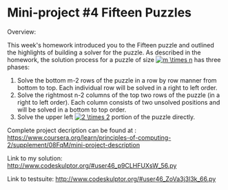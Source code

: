 # Mini-project #4 Fifteen Puzzles

Overview:

This week's homework introduced you to the Fifteen puzzle and outlined the highlights of building a solver for the puzzle. As described in the homework, the solution process for a puzzle of size <a href="https://www.codecogs.com/eqnedit.php?latex=m&space;\times&space;n" target="_blank"><img src="https://latex.codecogs.com/gif.latex?m&space;\times&space;n" title="m \times n" /></a> has three phases:

1. Solve the bottom m-2 rows of the puzzle in a row by row manner from bottom to top. Each individual row will be solved in a right to left order.
2. Solve the rightmost n-2 columns of the top two rows of the puzzle (in a right to left order). Each column consists of two unsolved positions and will be solved in a bottom to top order.
3. Solve the upper left <a href="https://www.codecogs.com/eqnedit.php?latex=2&space;\times&space;2" target="_blank"><img src="https://latex.codecogs.com/gif.latex?2&space;\times&space;2" title="2 \times 2" /></a> portion of the puzzle directly.

Complete project decription can be found at : 
<https://www.coursera.org/learn/principles-of-computing-2/supplement/08FqM/mini-project-description>

Link to my solution:
<http://www.codeskulptor.org/#user46_p9CLHFUXsW_56.py>

Link to testsuite:
<http://www.codeskulptor.org/#user46_ZoVa3j3l3k_66.py>